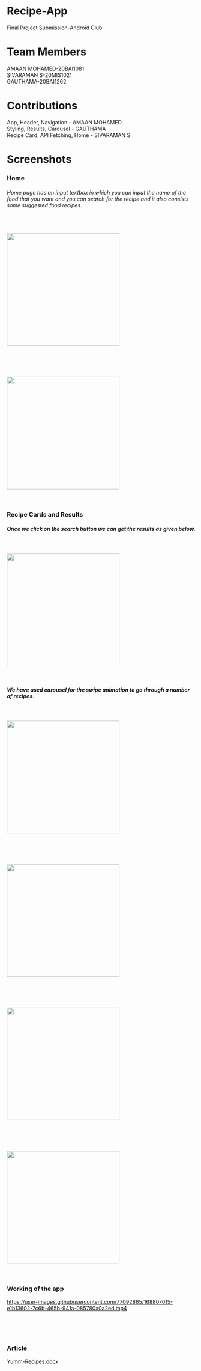 # Recipe-App
Final Project Submission-Android Club

# Team Members
AMAAN MOHAMED-20BAI1081 <br>
SIVARAMAN S-20MIS1021<br>
GAUTHAMA-20BAI1262

# Contributions
App,  Header, Navigation              - AMAAN MOHAMED<br>
Styling, Results, Carousel           - GAUTHAMA <br>
Recipe Card, API Fetching, Home    - SIVARAMAN S <br>



# Screenshots
### Home

###### Home page has an input textbox in which you can input the name of the food that you want and you can search for the recipe and it also consists some suggested food recipes.
<br><br>
<img src="/Screenshots/ac1.jpeg" width="300">
<br><br><br>

<br><br>
<img src="/Screenshots/ac2.jpeg" width="300">
<br><br><br>

### Recipe Cards and Results

##### Once we click on the search button we can get the results as given below.
<br><br>
<img src="/Screenshots/ac3.jpeg" width="300">
<br><br><br>


##### We have used carousel for the swipe animation to go through a number of recipes.
<br><br>
<img src="/Screenshots/ac4.jpeg" width="300">
<br><br><br>

<br><br>
<img src="/Screenshots/ac5.jpeg" width="300">
<br><br><br>

<br><br>
<img src="/Screenshots/ac6.jpeg" width="300">
<br><br><br>

<br><br>
<img src="/Screenshots/ac7.jpeg" width="300">
<br><br><br>

### Working of the app
https://user-images.githubusercontent.com/77092865/168807015-e1b13602-7c6b-465b-941a-085780a0a2ed.mp4

<br><br><br>
### Article

[Yumm-Recipes.docx](https://github.com/SIVARAMAN2002/Recipe-App/files/8708229/Yumm-Recipes.docx)
